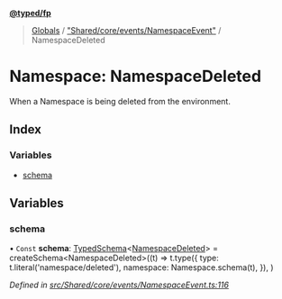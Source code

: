 **[@typed/fp](../README.md)**

> [Globals](../globals.md) / ["Shared/core/events/NamespaceEvent"](_shared_core_events_namespaceevent_.md) / NamespaceDeleted

# Namespace: NamespaceDeleted

When a Namespace is being deleted from the environment.

## Index

### Variables

* [schema](_shared_core_events_namespaceevent_.namespacedeleted.md#schema)

## Variables

### schema

• `Const` **schema**: [TypedSchema](../interfaces/_io_typedschema_.typedschema.md)\<[NamespaceDeleted](_shared_core_events_namespaceevent_.namespacedeleted.md)> = createSchema\<NamespaceDeleted>((t) => t.type({ type: t.literal('namespace/deleted'), namespace: Namespace.schema(t), }), )

*Defined in [src/Shared/core/events/NamespaceEvent.ts:116](https://github.com/TylorS/typed-fp/blob/41076ce/src/Shared/core/events/NamespaceEvent.ts#L116)*
